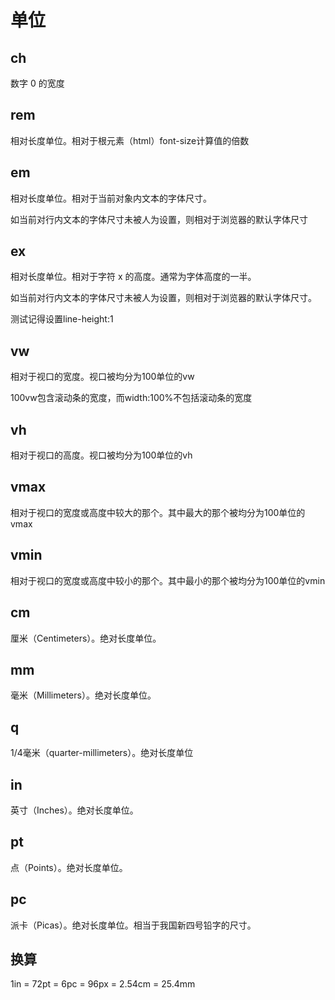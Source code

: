 # 单位

## ch
数字 0 的宽度

## rem
相对长度单位。相对于根元素（html）font-size计算值的倍数

## em
相对长度单位。相对于当前对象内文本的字体尺寸。

如当前对行内文本的字体尺寸未被人为设置，则相对于浏览器的默认字体尺寸

## ex
相对长度单位。相对于字符 x 的高度。通常为字体高度的一半。

如当前对行内文本的字体尺寸未被人为设置，则相对于浏览器的默认字体尺寸。

测试记得设置line-height:1

## vw
相对于视口的宽度。视口被均分为100单位的vw

100vw包含滚动条的宽度，而width:100%不包括滚动条的宽度

## vh
相对于视口的高度。视口被均分为100单位的vh

## vmax
相对于视口的宽度或高度中较大的那个。其中最大的那个被均分为100单位的vmax

## vmin
相对于视口的宽度或高度中较小的那个。其中最小的那个被均分为100单位的vmin

## cm
厘米（Centimeters）。绝对长度单位。

## mm
毫米（Millimeters）。绝对长度单位。

## q
1/4毫米（quarter-millimeters）。绝对长度单位

## in
英寸（Inches）。绝对长度单位。

## pt
点（Points）。绝对长度单位。

## pc
派卡（Picas）。绝对长度单位。相当于我国新四号铅字的尺寸。

## 换算
1in = 72pt = 6pc = 96px = 2.54cm = 25.4mm

​